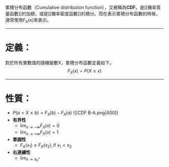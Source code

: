 累積分布函數（Cumulative distribution function），又被稱為**CDF**。是[[機率質量函數]]的加總，或是[[機率密度函數]]的積分。而在表示累積分布函數的時候，通常使用$F_X(x)$來表示。
- - -
# 定義：
對於所有實數值的隨機變數X，累積分布函數定義如下。
$$
F_X(x)=P(X\leq x)
$$
- - -
# 性質：
- $P(a < X \leq b)=F_X(b)-F_X(a)$
![[CDF B-A.png|400]]
- **有界性**
	- $\lim_{x\rightarrow - \infty}F_X(x)=0$
	- $\lim_{x\rightarrow + \infty}F_X(x)=1$
- **單調性**
	- $F_X(x_1)\leq F_X(x_2),\text{if   }x_1 < x_2$
- **右連續性**
	- $\lim_{x\rightarrow x_0^+}$
